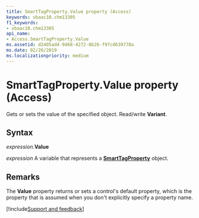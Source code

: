 ```yaml
---
title: SmartTagProperty.Value property (Access)
keywords: vbaac10.chm13305
f1_keywords:
- vbaac10.chm13305
api_name:
- Access.SmartTagProperty.Value
ms.assetid: d2405ad4-9d68-4272-0b26-f97cd639778a
ms.date: 02/26/2019
ms.localizationpriority: medium
---
```



# SmartTagProperty.Value property (Access)

Gets or sets the value of the specified object. Read/write **Variant**.


## Syntax

_expression_.**Value**

_expression_ A variable that represents a **[SmartTagProperty](Access.SmartTagProperty.md)** object.


## Remarks

The **Value** property returns or sets a control's default property, which is the property that is assumed when you don't explicitly specify a property name.




[!include[Support and feedback](~/includes/feedback-boilerplate.md)]